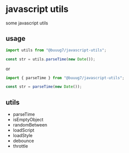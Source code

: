 # javascript utils

some javascript utils

## usage

```javascript
import utils from "@buuug7/javascript-utils";

const str = utils.parseTime(new Date());
```

or

```javascript
import { parseTime } from "@buuug7/javascript-utils";

const str = parseTime(new Date());
```

## utils

- parseTime
- isEmptyObject
- randomBetween
- loadScript
- loadStyle
- debounce
- throttle
